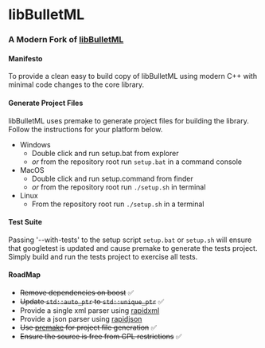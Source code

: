 # libBulletML
### A Modern Fork of [libBulletML](http://shinh.skr.jp/libbulletml/)

#### Manifesto
To provide a clean easy to build copy of libBulletML using modern C++ with minimal code changes to the core library.

#### Generate Project Files
libBulletML uses premake to generate project files for building the library. Follow the instructions for your platform below.

- Windows
  - Double click and run setup.bat from explorer
  - *or* from the repository root run `setup.bat` in a command console
- MacOS
  - Double click and run setup.command from finder
  - *or* from the repository root run `./setup.sh` in terminal
- Linux
  - From the repository root run `./setup.sh` in a terminal

#### Test Suite
Passing '--with-tests' to the setup script `setup.bat` or `setup.sh` will ensure that googletest is updated and cause premake to generate the tests project. Simply build and run the tests project to exercise all tests.

#### RoadMap
- ~~Remove dependencies on boost~~ :white_check_mark:
- ~~Update `std::auto_ptr` to `std::unique_ptr`~~ :white_check_mark:
- Provide a single xml parser using [rapidxml](https://github.com/dwd/rapidxml/blob/master/rapidxml.hpp)
- Provide a json parser using [rapidjson](https://github.com/miloyip/rapidjson)
- ~~Use [premake](https://premake.github.io) for project file generation~~ :white_check_mark:
- ~~Ensure the source is free from GPL restrictions~~ :white_check_mark:
